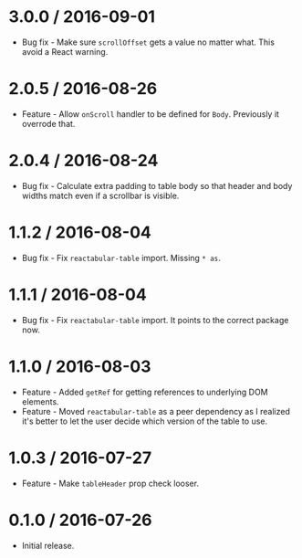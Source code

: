 3.0.0 / 2016-09-01
==================

  * Bug fix - Make sure `scrollOffset` gets a value no matter what. This avoid a React warning.

2.0.5 / 2016-08-26
==================

  * Feature - Allow `onScroll` handler to be defined for `Body`. Previously it overrode that.

2.0.4 / 2016-08-24
==================

  * Bug fix - Calculate extra padding to table body so that header and body widths match even if a scrollbar is visible.

1.1.2 / 2016-08-04
==================

  * Bug fix - Fix `reactabular-table` import. Missing `* as`.

1.1.1 / 2016-08-04
==================

  * Bug fix - Fix `reactabular-table` import. It points to the correct package now.

1.1.0 / 2016-08-03
==================

  * Feature - Added `getRef` for getting references to underlying DOM elements.
  * Feature - Moved `reactabular-table` as a peer dependency as I realized it's better to let the user decide which version of the table to use.

1.0.3 / 2016-07-27
==================

  * Feature - Make `tableHeader` prop check looser.

0.1.0 / 2016-07-26
==================

  * Initial release.
